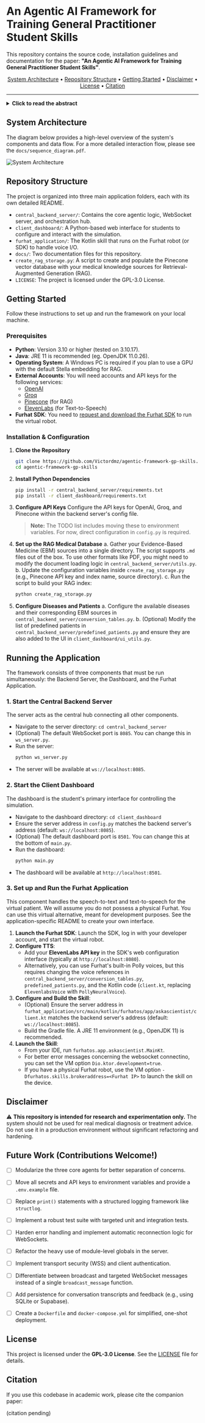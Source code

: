 # An Agentic AI Framework for Training General Practitioner Student Skills

This repository contains the source code, installation guidelines and documentation for the paper: **"An Agentic AI Framework for Training General Practitioner Student Skills"**.

<p align="center">
  <a href="#system-architecture">System Architecture</a> •
  <a href="#repository-structure">Repository Structure</a> •
  <a href="#getting-started">Getting Started</a> •
  <a href="#disclaimer">Disclaimer</a> •
  <a href="#license">License</a> •
  <a href="#citation">Citation</a>

</p>

------

</div>

<details>
<summary><strong>Click to read the abstract</strong></summary>

Advancements in large language models offer great potential for enhancing virtual simulated patients (VSPs) in medical education, providing scalable alternatives to resource-intensive traditional methods. However, current VSPs often struggle with medical accuracy, consistent roleplaying, scenario generation for VSP use, and providing structured educational feedback. We introduce an agentic AI framework for training general practitioner student skills, embodied by a Furhat robotic head, addressing these challenges. Our system features three core agents: a generator agent creating evidence-based medicine-grounded, configurable vignettes with customizable Big Five personality; a conversational VSP agent delivering accurate, persona-driven dialogue using multi-step reasoning and retrieval-augmented generation; and a critic agent delivering automated, standards-based feedback on communication skills and clinical reasoning. Student evaluations affirmed realistic, persona-consistent dialogue and appropriate difficulty calibration, rated the example-rich feedback highly useful, and reported excellent overall usability. This integrated framework demonstrates a robust method for developing more dependable and pedagogically valuable VSP training tools by unifying controlled generation, accurate interaction, and standards-based assessment, paving the way for more sophisticated AI-driven medical training simulations.
</details>

## System Architecture

The diagram below provides a high-level overview of the system's components and data flow. For a more detailed interaction flow, please see the `docs/sequence_diagram.pdf`.

![System Architecture](docs/overview.png)

## Repository Structure

The project is organized into three main application folders, each with its own detailed README.

-   `central_backend_server/`: Contains the core agentic logic, WebSocket server, and orchestration hub.
-   `client_dashboard/`: A Python-based web interface for students to configure and interact with the simulation.
-   `furhat_application/`: The Kotlin skill that runs on the Furhat robot (or SDK) to handle voice I/O.
- 	`docs/`: Two documentation files for this repository.
-   `create_rag_storage.py`: A script to create and populate the Pinecone vector database with your medical knowledge sources for Retrieval-Augmented Generation (RAG).
-   `LICENSE`: The project is licensed under the GPL-3.0 License.

## Getting Started

Follow these instructions to set up and run the framework on your local machine.

### Prerequisites

-   **Python**: Version 3.10 or higher (tested on 3.10.17).
-   **Java**: JRE 11 is recommended (eg. OpenJDK 11.0.26).
-   **Operating System**: A Windows PC is required if you plan to use a GPU with the default Stella embedding for RAG.
-   **External Accounts**: You will need accounts and API keys for the following services:
    -   [OpenAI](https://openai.com/)
    -   [Groq](https://groq.com/)
    -   [Pinecone](https://www.pinecone.io/) (for RAG)
    -   [ElevenLabs](https://elevenlabs.io/) (for Text-to-Speech)
-   **Furhat SDK**: You need to [request and download the Furhat SDK](https://www.furhatrobotics.com/requestsdk) to run the virtual robot.

### Installation & Configuration

1.  **Clone the Repository**
    ```bash
    git clone https://github.com/Victordmz/agentic-framework-gp-skills.git
    cd agentic-framework-gp-skills
    ```

2.  **Install Python Dependencies**
    ```bash
    pip install -r central_backend_server/requirements.txt
    pip install -r client_dashboard/requirements.txt
    ```
3.  **Configure API Keys**
    Configure the API keys for OpenAI, Groq, and Pinecone within the backend server's config file.
    > **Note:** The TODO list includes moving these to environment variables. For now, direct configuration in `config.py` is required.

4.  **Set up the RAG Medical Database**
    a. Gather your Evidence-Based Medicine (EBM) sources into a single directory. The script supports `.md` files out of the box. To use other formats like PDF, you might need to modify the document loading logic in `central_backend_server/utils.py`.
    b. Update the configuration variables inside `create_rag_storage.py` (e.g., Pinecone API key and index name, source directory).
    c. Run the script to build your RAG index:
    ```bash
    python create_rag_storage.py
    ```
5.  **Configure Diseases and Patients**
    a. Configure the available diseases and their corresponding EBM sources in `central_backend_server/conversion_tables.py`.
    b. (Optional) Modify the list of predefined patients in `central_backend_server/predefined_patients.py` and ensure they are also added to the UI in `client_dashboard/ui_utils.py`.

## Running the Application

The framework consists of three components that must be run simultaneously: the Backend Server, the Dashboard, and the Furhat Application.

### 1. Start the Central Backend Server

The server acts as the central hub connecting all other components.

-   Navigate to the server directory: `cd central_backend_server`
-   (Optional) The default WebSocket port is `8085`. You can change this in `ws_server.py`.
-   Run the server:
    ```bash
    python ws_server.py
    ```
-   The server will be available at `ws://localhost:8085`.

### 2. Start the Client Dashboard

The dashboard is the student's primary interface for controlling the simulation.

-   Navigate to the dashboard directory: `cd client_dashboard`
-   Ensure the server address in `config.py` matches the backend server's address (default: `ws://localhost:8085`).
-   (Optional) The default dashboard port is `8501`. You can change this at the bottom of `main.py`.
-   Run the dashboard:
    ```bash
    python main.py
    ```
-   The dashboard will be available at `http://localhost:8501`.

### 3. Set up and Run the Furhat Application

This component handles the speech-to-text and text-to-speech for the virtual patient. We will assume you do not possess a physical Furhat. You can use this virtual alternative, meant for development purposes. See the application-specific README to create your own interface.

1.  **Launch the Furhat SDK**: Launch the SDK, log in with your developer account, and start the virtual robot.
2.  **Configure TTS**:
    -   Add your **ElevenLabs API key** in the SDK's web configuration interface (typically at `http://localhost:8080`).
    -   Alternatively, you can use Furhat's built-in Polly voices, but this requires changing the voice references in `central_backend_server/conversion_tables.py`, `predefined_patients.py`, and the Kotlin code (`client.kt`, replacing `ElevenlabsVoice` with `PollyNeuralVoice`).
3.  **Configure and Build the Skill**:
    -   (Optional) Ensure the server address in `furhat_application/src/main/kotlin/furhatos/app/askascientist/client.kt` matches the backend server's address (default: `ws://localhost:8085`).
    -   Build the Gradle file. A JRE 11 environment (e.g., OpenJDK 11) is recommended.
4.  **Launch the Skill**:
    -   From your IDE, run `furhatos.app.askascientist.MainKt`.
    -   For better error messages concerning the websocket connectino, you can set the VM option `Dio.ktor.development=true`.
    -   If you have a physical Furhat robot, use the VM option `-Dfurhatos.skills.brokeraddress=<Furhat IP>` to launch the skill on the device.



## Disclaimer

⚠️ **This repository is intended for research and experimentation only.** The system should not be used for real medical diagnosis or treatment advice. Do not use it in a production environment without significant refactoring and hardening.

## Future Work (Contributions Welcome!)

-   [ ] Modularize the three core agents for better separation of concerns.
-   [ ] Move all secrets and API keys to environment variables and provide a `.env.example` file.
-   [ ] Replace `print()` statements with a structured logging framework like `structlog`.
-   [ ] Implement a robust test suite with targeted unit and integration tests.
-   [ ] Harden error handling and implement automatic reconnection logic for WebSockets.
-   [ ] Refactor the heavy use of module-level globals in the server.
-   [ ] Implement transport security (WSS) and client authentication.
-   [ ] Differentiate between broadcast and targeted WebSocket messages instead of a single `broadcast_message` function.
-   [ ] Add persistence for conversation transcripts and feedback (e.g., using SQLite or Supabase).
-   [ ] Create a `Dockerfile` and `docker-compose.yml` for simplified, one-shot deployment.


## License

This project is licensed under the **GPL-3.0 License**. See the [LICENSE](LICENSE) file for details.

## Citation

If you use this codebase in academic work, please cite the companion paper:

(citation pending)
